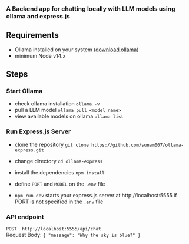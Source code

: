 ### A Backend app for chatting locally with LLM models using ollama and express.js

## Requirements

- Ollama installed  on your system ([download ollama](https://ollama.com/))
- minimum Node v14.x

## Steps

### Start Ollama

- check ollama installation `ollama -v`
- pull a LLM model `ollama pull <model_name>`
- view available models on ollama `ollama list`

### Run Express.js Server
- clone the repository `git clone https://github.com/sunam007/ollama-express.git`
- change directory `cd ollama-express`

- install the dependencies `npm install`

- define `PORT` and `MODEL` on the `.env` file

- `npm run dev` starts your express.js server at http://localhost:5555 if PORT is not specified in the `.env` file

### API endpoint
`POST  http://localhost:5555/api/chat`
</br>
Request Body:
`{
  "message": "Why the sky is blue?"
}`
